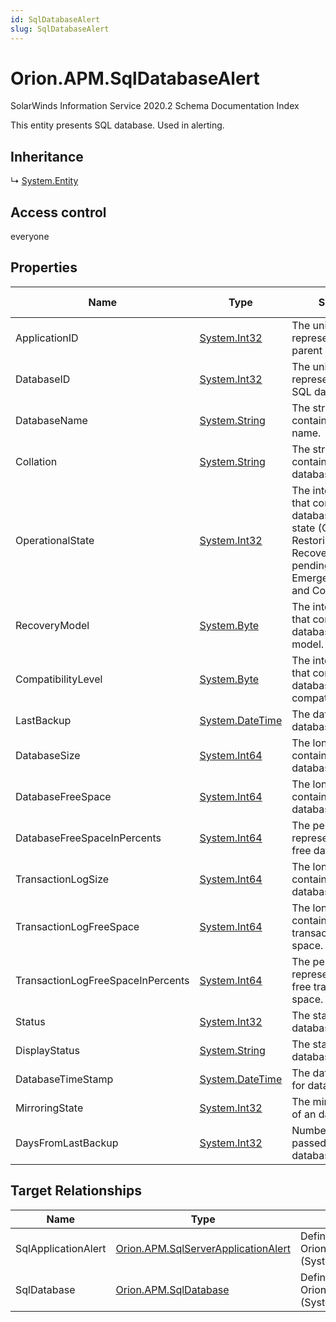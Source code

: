 ```yaml
---
id: SqlDatabaseAlert
slug: SqlDatabaseAlert
---
```


# Orion.APM.SqlDatabaseAlert

SolarWinds Information Service 2020.2 Schema Documentation Index

This entity presents SQL database. Used in alerting.

## Inheritance

↳ [System.Entity](./../System/Entity)

## Access control

everyone

## Properties

| Name | Type | Summary | Access Control |
| ------ | ------ | ------ | ------ |
| ApplicationID | [System.Int32](https://docs.microsoft.com/en-us/dotnet/api/system.int32) | The unique integer representation of parent application. | everyone |
| DatabaseID | [System.Int32](https://docs.microsoft.com/en-us/dotnet/api/system.int32) | The unique integer representation of SQL database. | everyone |
| DatabaseName | [System.String](https://docs.microsoft.com/en-us/dotnet/api/system.string) | The string value that contains database name. | everyone |
| Collation | [System.String](https://docs.microsoft.com/en-us/dotnet/api/system.string) | The string value that contains the database collation. | everyone |
| OperationalState | [System.Int32](https://docs.microsoft.com/en-us/dotnet/api/system.int32) | The integer value that contains the database operational state (Online, Restoring, Recovering,Recovery pending, Suspect, Emergency, Offline and Copying). | everyone |
| RecoveryModel | [System.Byte](https://docs.microsoft.com/en-us/dotnet/api/system.byte) | The integer value that contains the database recovery model. | everyone |
| CompatibilityLevel | [System.Byte](https://docs.microsoft.com/en-us/dotnet/api/system.byte) | The integer value that contains the database compatibility level. | everyone |
| LastBackup | [System.DateTime](https://docs.microsoft.com/en-us/dotnet/api/system.datetime) | The date of last database backup. | everyone |
| DatabaseSize | [System.Int64](https://docs.microsoft.com/en-us/dotnet/api/system.int64) | The long value that contains the database size. | everyone |
| DatabaseFreeSpace | [System.Int64](https://docs.microsoft.com/en-us/dotnet/api/system.int64) | The long value that contains the database free space. | everyone |
| DatabaseFreeSpaceInPercents | [System.Int64](https://docs.microsoft.com/en-us/dotnet/api/system.int64) | The percentage representation of free database space. | everyone |
| TransactionLogSize | [System.Int64](https://docs.microsoft.com/en-us/dotnet/api/system.int64) | The long value that contains the database log size. | everyone |
| TransactionLogFreeSpace | [System.Int64](https://docs.microsoft.com/en-us/dotnet/api/system.int64) | The long value that contains the transaction log free space. | everyone |
| TransactionLogFreeSpaceInPercents | [System.Int64](https://docs.microsoft.com/en-us/dotnet/api/system.int64) | The percentage representation of free transaction log space. | everyone |
| Status | [System.Int32](https://docs.microsoft.com/en-us/dotnet/api/system.int32) | The status of an database. | everyone |
| DisplayStatus | [System.String](https://docs.microsoft.com/en-us/dotnet/api/system.string) | The status of an database. | everyone |
| DatabaseTimeStamp | [System.DateTime](https://docs.microsoft.com/en-us/dotnet/api/system.datetime) | The date of last poll for database. | everyone |
| MirroringState | [System.Int32](https://docs.microsoft.com/en-us/dotnet/api/system.int32) | The mirroring state of an database. | everyone |
| DaysFromLastBackup | [System.Int32](https://docs.microsoft.com/en-us/dotnet/api/system.int32) | Number of days passed since last database backup. | everyone |

## Target Relationships

| Name | Type | Notes |
| ------ | ------ | ------ |
| SqlApplicationAlert | [Orion.APM.SqlServerApplicationAlert](./../Orion.APM/SqlServerApplicationAlert) | Defined by relationship Orion.APM.SqlServerApplicationAlertHostsSqlDatabaseAlert (System.Hosting) |
| SqlDatabase | [Orion.APM.SqlDatabase](./../Orion.APM/SqlDatabase) | Defined by relationship Orion.APM.SqlDatabaseAlertReferencesSqlDatabase (System.Reference) |

